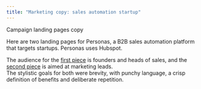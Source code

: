 ```yaml
---
title: "Marketing copy: sales automation startup"
---
```


Campaign landing pages copy 

Here are two landing pages for Personas, a B2B sales automation platform that targets startups. Personas uses Hubspot. 

The audience for the [first piece](https://github.com/bennetthub500/personal/blob/master/assets/images/PersonasFoundersLanding.pdf) is founders and heads of sales, and the [second piece](https://github.com/bennetthub500/personal/blob/master/assets/images/PersonasMktgLanding.pdf) is aimed at marketing leads.  <br /> 
The stylistic goals for both were brevity, with punchy language, a crisp definition of benefits and deliberate repetition. 


